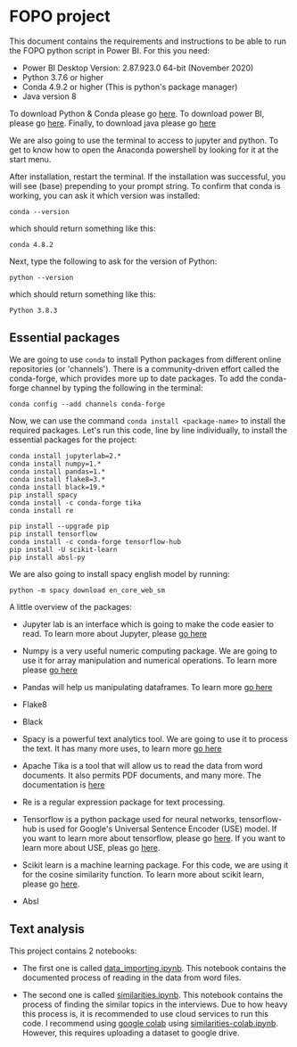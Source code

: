 # FOPO project

This document contains the requirements and instructions to be able to run the FOPO python script in Power BI. For this you need:

- Power BI Desktop Version: 2.87.923.0 64-bit (November 2020)
- Python 3.7.6 or higher
- Conda 4.9.2 or higher (This is python's package manager)
- Java version 8 

To download Python & Conda please go [here](https://docs.conda.io/en/latest/miniconda.html). To download power BI, please go [here](https://powerbi.microsoft.com/en-us/downloads/). Finally, to download java please go [here](https://www.java.com/en/download/ie_manual.jsp)

We are also going to use the terminal to access to jupyter and python. To get to know how to open the Anaconda powershell by looking for it at the start menu.

After installation, restart the terminal. If the installation was successful, you will see (base) prepending to your prompt string. To confirm that conda is working, you can ask it which version was installed:

```
conda --version
```

which should return something like this:

```
conda 4.8.2
```

Next, type the following to ask for the version of Python:

```
python --version
```

which should return something like this:

```
Python 3.8.3
```

## Essential packages 

We are going to use `conda` to install Python packages from different online repositories (or 'channels'). There is a community-driven effort called the conda-forge, which provides more up to date packages. To add the conda-forge channel by typing the following in the terminal:
  
```
conda config --add channels conda-forge
```

Now, we can use the command `conda install <package-name>` to install the required packages. Let's run this code, line by line individually, to install the essential packages for the project:

```
conda install jupyterlab=2.* 
conda install numpy=1.* 
conda install pandas=1.* 
conda install flake8=3.* 
conda install black=19.* 
pip install spacy
conda install -c conda-forge tika
conda install re

pip install --upgrade pip
pip install tensorflow
conda install -c conda-forge tensorflow-hub
pip install -U scikit-learn
pip install absl-py
```
We are also going to install spacy english model by running:

```
python -m spacy download en_core_web_sm
```

A little overview of the packages:

- Jupyter lab is an interface which is going to make the code easier to read. To learn more about Jupyter, please [go here](https://jupyter.org/)

- Numpy is a very useful numeric computing package. We are going to use it for array manipulation and numerical operations. To learn more please [go here](https://jupyter.org/)

- Pandas will help us manipulating dataframes. To learn more [go here](https://pandas.pydata.org/)

- Flake8

- Black

- Spacy is a powerful text analytics tool. We are going to use it to process the text. It has many more uses, to learn more [go here](https://spacy.io/)

- Apache Tika is a tool that will allow us to read the data from word documents. It also permits PDF documents, and many more. The documentation is [here](https://tika.apache.org/)

- Re is a regular expression package for text processing.

- Tensorflow is a python package used for neural networks, tensorflow-hub is used for Google's Universal Sentence Encoder (USE) model. If you want to learn more about tensorflow, please go [here](https://www.tensorflow.org/). If you want to learn more about USE, pleas go [here](https://tfhub.dev/google/universal-sentence-encoder/1).

- Scikit learn is a machine learning package. For this code, we are using it for the cosine similarity function. To learn more about scikit learn, please go [here](https://scikit-learn.org/stable/).

- Absl

## Text analysis

This project contains 2 notebooks:

- The first one is called [data_importing.ipynb](https://github.com/AndresPitta/P02_FOPO/blob/master/src/data_importing.ipynb). This notebook contains the documented process of reading in the data from word files.

- The second one is called [similarities.ipynb](https://github.com/AndresPitta/P02_FOPO/blob/master/src/similarities.ipynb). This notebook contains the process of finding the similar topics in the interviews. Due to how heavy this process is, it is recommended to use cloud services to run this code. I recommend using [google colab](https://colab.research.google.com/notebooks/intro.ipynb#recent=true) using [similarities-colab.ipynb](https://github.com/AndresPitta/P02_FOPO/blob/main/src/similarities-colab.ipynb). However, this requires uploading a dataset to google drive.